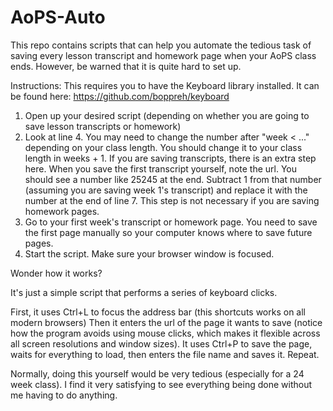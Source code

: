 # AoPS-Auto
This repo contains scripts that can help you automate the tedious task of saving every lesson transcript and homework page when your AoPS class ends. However, be warned that it is quite hard to set up.

Instructions:
This requires you to have the Keyboard library installed. It can be found here:
https://github.com/boppreh/keyboard

1. Open up your desired script (depending on whether you are going to save lesson transcripts or homework)
2. Look at line 4. You may need to change the number after "week < ..." depending on your class length. You should change it to your class length in weeks + 1. If you are saving transcripts, there is an extra step here. When you save the first transcript yourself, note the url. You should see a number like 25245 at the end. Subtract 1 from that number (assuming you are saving week 1's transcript) and replace it with the number at the end of line 7. This step is not necessary if you are saving homework pages.
3. Go to your first week's transcript or homework page. You need to save the first page manually so your computer knows where to save future pages.
4. Start the script. Make sure your browser window is focused.

Wonder how it works?

It's just a simple script that performs a series of keyboard clicks.

First, it uses Ctrl+L to focus the address bar (this shortcuts works on all modern browsers)
Then it enters the url of the page it wants to save (notice how the program avoids using mouse clicks, which makes it flexible across all screen resolutions and window sizes).
It uses Ctrl+P to save the page, waits for everything to load, then enters the file name and saves it.
Repeat.

Normally, doing this yourself would be very tedious (especially for a 24 week class). I find it very satisfying to see everything being done without me having to do anything.
